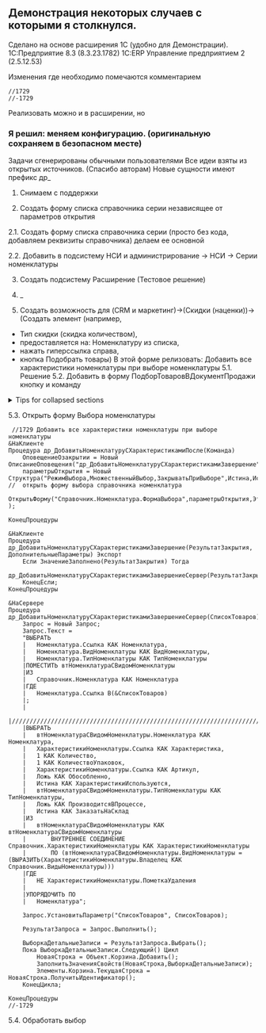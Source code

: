 ## Демонстрация некоторых случаев с которыми я столкнулся.
 Сделано на основе расширения 1С (удобно для Демонстрации).
 1С:Предприятие 8.3 (8.3.23.1782) 1С:ERP Управление предприятием 2 (2.5.12.53)
 
 Изменения где необходимо помечаются комментарием 
 ```
 //1729
 //-1729
 ```
 Реализовать можно и в расширении, но 
### Я решил:  меняем конфигурацию. (оригинальную сохраняем в безопасном месте)
 Задачи сгенерированы обычными пользователями
 Все идеи взяты из открытых источников. (Спасибо авторам)
 Новые сущности имеют префикс др_
 
1. Снимаем с поддержки

2. Создать форму списка справочника серии независящее от параметров открытия

2.1. Создать форму списка справочника серии (просто без кода, добавляем реквизиты справочника)
 делаем ее основной

2.2. Добавить в подсистему НСИ и администрирование -> НСИ -> Серии номенклатуры

3. Создать подсистему Расширение (Тестовое решение)

4. _
 

5. Создать возможность для (CRM и маркетинг)->(Скидки (наценки))->
(Создать элемент (например, 
- Тип скидки (скидка количеством),
- предоставляется на: Номенклатуру из списка, 
- нажать гиперссылка справа,
- кнопка Подобрать товары)
В этой форме релизовать: Добавить все характеристики номенклатуры при выборе номенклатуры
5.1. Решение
5.2. Добавить в форму ПодборТоваровВДокументПродажи кнопку и команду

<details>

<summary>Tips for collapsed sections</summary>

### You can add a header

You can add text within a collapsed section.

You can add an image or a code block, too.

```
&НаСервере
Процедура ПриСозданииНаСервере(Отказ, СтандартнаяОбработка)

...
 	
//1729 Программно Добавить Команду и кнопку
// для добавления характеристик при выборе номенклатуры
	Команда = Команды.Добавить(
		"ДобавитьНоменклатуруСХарактеристиками"); //Имя команды
	Команда.Заголовок = "Добавить все Характеристики номенклатуры";
	Команда.Действие  = "др_ДобавитьНоменклатуруСХарактеристикамиПосле"; //Имя связанной процедуры
	 	
	//Добавление кнопки формы
	КнопкаФормы = Элементы.Добавить(
		"др_КнопкаДобавитьНоменклатуруСХарактеристиками", //Имя кнопки
		Тип("КнопкаФормы"),             //Тип, всегда КнопкаФормы
		КоманднаяПанель);                      //Контейнер для кнопки 
		
	КнопкаФормы.ИмяКоманды = "ДобавитьНоменклатуруСХарактеристиками"; //Связь с командой по имени
	
	КнопкаФормы.Вид = ВидКнопкиФормы.ОбычнаяКнопка; 
//1729- Программно Добавить Команду и кнопку
	

	
КонецПроцедуры

```

</details>


5.3. Открыть форму Выбора номенклатуры
```
 //1729 Добавить все характеристики номенклатуры при выборе номенклатуры
&НаКлиенте
Процедура др_ДобавитьНоменклатуруСХарактеристикамиПосле(Команда)
	ОповещениеОзакрытии = Новый ОписаниеОповещения("др_ДобавитьНоменклатуруСХарактеристикамиЗавершение",ЭтотОбъект);
	параметрыОткрытия = Новый Структура("РежимВыбора,МножественныйВыбор,ЗакрыватьПриВыборе",Истина,Истина,Истина);
//	открыть форму выбора справочника номенклатура
	ОткрытьФорму("Справочник.Номенклатура.ФормаВыбора",параметрыОткрытия,ЭтотОбъект,,,,ОповещениеОзакрытии );
	  
КонецПроцедуры

&НаКлиенте
Процедура др_ДобавитьНоменклатуруСХарактеристикамиЗавершение(РезультатЗакрытия, ДополнительныеПараметры) Экспорт 
    Если ЗначениеЗаполнено(РезультатЗакрытия) Тогда
		др_ДобавитьНоменклатуруСХарактеристикамиЗавершениеСервер(РезультатЗакрытия);
	КонецЕсли;
КонецПроцедуры
 
&НаСервере
Процедура др_ДобавитьНоменклатуруСХарактеристикамиЗавершениеСервер(СписокТоваров)   
	Запрос = Новый Запрос;
	Запрос.Текст = 
	"ВЫБРАТЬ
	|	Номенклатура.Ссылка КАК Номенклатура,
	|	Номенклатура.ВидНоменклатуры КАК ВидНоменклатуры,
	|	Номенклатура.ТипНоменклатуры КАК ТипНоменклатуры
	|ПОМЕСТИТЬ втНоменклатураСВидомНоменклатуры
	|ИЗ
	|	Справочник.Номенклатура КАК Номенклатура
	|ГДЕ
	|	Номенклатура.Ссылка В(&СписокТоваров)
	|;
	|
	|////////////////////////////////////////////////////////////////////////////////
	|ВЫБРАТЬ
	|	втНоменклатураСВидомНоменклатуры.Номенклатура КАК Номенклатура,
	|	ХарактеристикиНоменклатуры.Ссылка КАК Характеристика,
	|	1 КАК Количество,
	|	1 КАК КоличествоУпаковок,
	|	ХарактеристикиНоменклатуры.Ссылка КАК Артикул,
	|	Ложь КАК Обособленно,
	|	Истина КАК ХарактеристикиИспользуются,
	|	втНоменклатураСВидомНоменклатуры.ТипНоменклатуры КАК ТипНоменклатуры,
	|	Ложь КАК ПроизводитсяВПроцессе,
	|	Истина КАК ЗаказатьНаСклад
	|ИЗ
	|	втНоменклатураСВидомНоменклатуры КАК втНоменклатураСВидомНоменклатуры
	|		ВНУТРЕННЕЕ СОЕДИНЕНИЕ Справочник.ХарактеристикиНоменклатуры КАК ХарактеристикиНоменклатуры
	|		ПО (втНоменклатураСВидомНоменклатуры.ВидНоменклатуры = (ВЫРАЗИТЬ(ХарактеристикиНоменклатуры.Владелец КАК Справочник.ВидыНоменклатуры)))
	|ГДЕ
	|	НЕ ХарактеристикиНоменклатуры.ПометкаУдаления
	|
	|УПОРЯДОЧИТЬ ПО
	|	Номенклатура";
	
	Запрос.УстановитьПараметр("СписокТоваров", СписокТоваров);
	
	РезультатЗапроса = Запрос.Выполнить();
	
	ВыборкаДетальныеЗаписи = РезультатЗапроса.Выбрать();
	Пока ВыборкаДетальныеЗаписи.Следующий() Цикл                               
		НоваяСтрока = Объект.Корзина.Добавить();
		ЗаполнитьЗначенияСвойств(НоваяСтрока,ВыборкаДетальныеЗаписи);
		Элементы.Корзина.ТекущаяСтрока = НоваяСтрока.ПолучитьИдентификатор();
	КонецЦикла;

КонецПроцедуры
//-1729 

```
5.4. Обработать выбор
